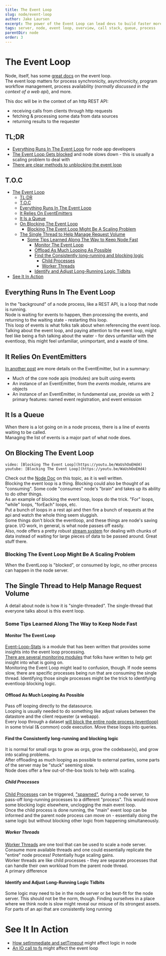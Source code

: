```yaml
---
title: The Event Loop
slug: node/event-loop
author: Jake Laursen
excerpt: The power of the Event Loop can lead devs to build faster more reliable node systems
tags: server, node, event loop, overview, call stack, queue, process
parentDir: node
order: 3
---
```


# The Event Loop
Node, itself, has some [great docs](https://nodejs.org/en/docs/guides/event-loop-timers-and-nexttick/) on the event loop.  
The event loop matters for process synchronicity, asynchronicity, program workflow management, process availability (_normally discussed in the context of a web api_), and more.  

This doc will be in the context of an http REST API: 
- receiving calls from clients through http requests
- fetching & processing some data from data sources
- returning results to the requester

## TL;DR
- [Everything Runs In The Event Loop](#everything-runs-in-the-event-loop) for node app developers
- [The Event Loop Gets blocked](#on-blocking-the-event-loop) and node slows down - this is usually a scaling problem to deal with
- [There are clear methods to unblocking the event loop](#some-tips-learned-along-the-way-to-keep-node-fast)

## T.O.C
- [The Event Loop](#the-event-loop)
  - [TL;DR](#tldr)
  - [T.O.C](#toc)
  - [Everything Runs In The Event Loop](#everything-runs-in-the-event-loop)
  - [It Relies On EventEmitters](#it-relies-on-eventemitters)
  - [It Is a Queue](#it-is-a-queue)
  - [On Blocking The Event Loop](#on-blocking-the-event-loop)
    - [Blocking The Event Loop Might Be A Scaling Problem](#blocking-the-event-loop-might-be-a-scaling-problem)
  - [The Single Thread to Help Manage Request Volume](#the-single-thread-to-help-manage-request-volume)
    - [Some Tips Learned Along The Way to Keep Node Fast](#some-tips-learned-along-the-way-to-keep-node-fast)
      - [Monitor The Event Loop](#monitor-the-event-loop)
      - [Offload As Much Looping As Possible](#offload-as-much-looping-as-possible)
      - [Find the Consistently long-running and blocking logic](#find-the-consistently-long-running-and-blocking-logic)
        - [Child Processes](#child-processes)
        - [Worker Threads](#worker-threads)
      - [Identify and Adjust Long-Running Logic Tidbits](#identify-and-adjust-long-running-logic-tidbits)
- [See It In Action](#see-it-in-action)

## Everything Runs In The Event Loop
In the "background" of a node process, like a REST API, is a loop that node is running.  
Node is waiting for events to happen, then processing the events, and returning to the waiting state - restarting this loop.  
This loop of events is what folks talk about when referencing the event loop.  
Talking about the event loop, and paying attention to the event loop, might feel like being a fish talking about the water - for devs unfamiliar with the eventloop, this might feel unfamiliar, unimportant, and a waste of time.  

## It Relies On EventEmitters
[In another post](/node/event-loop/event-emitters) are more details on the EventEmitter, but in a summary:
- Much of the core node apis (modules) are built using events
- An instance of an EventEmitter, from the _events_ module, returns are objects
- An instance of an EventEmitter, in fundamental use, provide us with 2 primary features: named event registration, and event emission

## It Is a Queue
When there is a lot going on in a node process, there is a line of events waiting to be called.  
Managing the list of events is a major part of what node does.  

## On Blocking The Event Loop
`video: [Blocking The Event Loop](https://youtu.be/WaUshOoEHd4) youtube: [Blocking The Event Loop](https://youtu.be/WaUshOoEHd4)`  

Check out the [Node Doc](https://nodejs.org/en/docs/guides/dont-block-the-event-loop/) on this topic, as it is well written.  
Blocking the event loop is a thing. Blocking could also be thought of as "consuming". Some code "consumes" node's "brain" and takes up its ability to do other things.  
As an example of blocking the event loop, loops do the trick. "For" loops, "while" loops, "forEach" loops, etc.  
Put a bunch of loops in a rest api and then fire a bunch of requests at the api and watch the whole thing seem sluggish.  
Some things don't block the eventloop, and these things are node's saving grace. I/O work, in general, is what node passes off easily.  
Also, node offers a pretty robust [stream system](https://nodejs.org/docs/latest-v16.x/api/stream.html#stream) for dealing with chunks of data instead of waiting for large pieces of data to be passed around. Great stuff there.  

### Blocking The Event Loop Might Be A Scaling Problem
When the EventLoop is "blocked", or consumed by logic, no other process can happen in the node server.  

## The Single Thread to Help Manage Request Volume
A detail about node is how it is "single-threaded". The single-thread that everyone talks about is this event loop.  


### Some Tips Learned Along The Way to Keep Node Fast
#### Monitor The Event Loop
[Event-Loop-Stats](https://www.npmjs.com/package/event-loop-stats) is a module that has been written that provides some insights into the event loop processing.  
[There are several monitoring modules](https://npmtrends.com/event-loop-lag-vs-event-loop-monitor-vs-event-loop-stats-vs-toobusy-js) that folks have written to help get insight into what is going on.  
Monitoring the Event Loop might lead to confusion, though. If node seems slow, there are specific processes being run that are consuming the single thread. Identifying those single processes might be the trick to identifying eventloop blocking logic.  

#### Offload As Much Looping As Possible
Pass off looping directly to the datasource.  
Looping is usually needed to do something like adjust values between the datastore and the client requester (a webapp).  
Every loop through a dataset [will block the entire node process (eventloop)](#the-event-loop-can-get-blocked-by-your-code) in some trivial (& common) code execution. Move these loops into queries.  

#### Find the Consistently long-running and blocking logic
It is normal for small orgs to grow as orgs, grow the codebase(s), and grow into scaling problems.  
After offloading as much looping as possible to external parties, some parts of the server may be "stuck" seeming slow.  
Node does offer a few out-of-the-box tools to help with scaling.  

##### Child Processes
[Child Processes](https://nodejs.org/docs/latest-v16.x/api/child_process.html#child-process) can be triggered, ["spawned"](https://nodejs.org/docs/latest-v16.x/api/child_process.html#child_processspawncommand-args-options), during a node server, to pass-off long-running processes to a different "process". This would move some blocking logic elsewhere, unclogging the main event loop.  
Once the child process is done running, the "main" event loop can be informed and the parent node process can move on - essentially doing the same logic but without blocking other logic from happening simultaneously.  
##### Worker Threads
[Worker Threads](https://nodejs.org/docs/latest-v16.x/api/worker_threads.html#worker-threads) are one tool that can be used to scale a node server.  
Consume more available threads and one could essentially replicate the "entire" node process! Potentially huge scaling gains.  
Worker threads are like child processes - they are separate processes that can handle their own workload from the parent node thread.  
A primary difference 

#### Identify and Adjust Long-Running Logic Tidbits
Some logic may need to be in the node server or be best-fit for the node server. This should not be the norm, though. Finding oursellves in a place where we think node is slow might reveal our misuse of its strongest assets.  
For parts of an api that are consistently long running

# See It In Action
- [How setImmediate and setTimeout](/node/event-loop/in-action) might affect logic in node
- [An IO call to fs](/node/event-loop/in-action#including-an-io-call) might affect the event loop